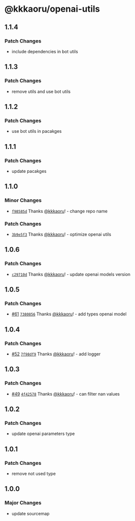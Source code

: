 # @kkkaoru/openai-utils

## 1.1.4

### Patch Changes

- include dependencies in bot utils

## 1.1.3

### Patch Changes

- remove utils and use bot utils

## 1.1.2

### Patch Changes

- use bot utils in pacakges

## 1.1.1

### Patch Changes

- update pacakges

## 1.1.0

### Minor Changes

- [`f98585d`](https://github.com/kkkaoru/openai-typescript-bot/commit/f98585d28f969f731cfb77aa76bd4cd4d82e9653) Thanks [@kkkaoru](https://github.com/kkkaoru)! - change repo name

### Patch Changes

- [`3b9e5f3`](https://github.com/kkkaoru/openai-typescript-bot/commit/3b9e5f3e35bb90e3e2a0cdd3fcb263981828eb76) Thanks [@kkkaoru](https://github.com/kkkaoru)! - optimize openai utils

## 1.0.6

### Patch Changes

- [`c29710d`](https://github.com/kkkaoru/openai-typescript-bot/commit/c29710df70e3c892a4a90fe7e0f1ef391e3927fb) Thanks [@kkkaoru](https://github.com/kkkaoru)! - update openai models version

## 1.0.5

### Patch Changes

- [#61](https://github.com/kkkaoru/openai-typescript-bot/pull/61) [`7380856`](https://github.com/kkkaoru/openai-typescript-bot/commit/7380856cea3d57c3df902b2547ff24cfd15887fb) Thanks [@kkkaoru](https://github.com/kkkaoru)! - add types openai model

## 1.0.4

### Patch Changes

- [#52](https://github.com/kkkaoru/openai-typescript-bot/pull/52) [`7f98df9`](https://github.com/kkkaoru/openai-typescript-bot/commit/7f98df97486a4b6bfa035dc93c19704ca56c9a6f) Thanks [@kkkaoru](https://github.com/kkkaoru)! - add logger

## 1.0.3

### Patch Changes

- [#49](https://github.com/kkkaoru/openai-typescript-bot/pull/49) [`4f42578`](https://github.com/kkkaoru/openai-typescript-bot/commit/4f425780b82647831f45e220c93e03376ff0fcee) Thanks [@kkkaoru](https://github.com/kkkaoru)! - can filter nan values

## 1.0.2

### Patch Changes

- update openai parameters type

## 1.0.1

### Patch Changes

- remove not used type

## 1.0.0

### Major Changes

- update sourcemap
